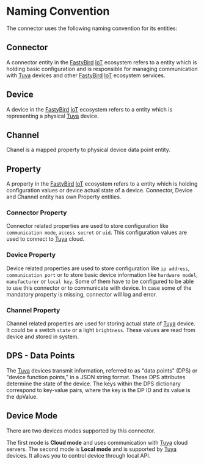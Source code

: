 # Naming Convention

The connector uses the following naming convention for its entities:

## Connector

A connector entity in the [FastyBird](https://www.fastybird.com) [IoT](https://en.wikipedia.org/wiki/Internet_of_things) ecosystem refers to a entity which is holding basic configuration
and is responsible for managing communication with [Tuya](https://www.tuya.com) devices and other [FastyBird](https://www.fastybird.com) [IoT](https://en.wikipedia.org/wiki/Internet_of_things) ecosystem services.

## Device

A device in the [FastyBird](https://www.fastybird.com) [IoT](https://en.wikipedia.org/wiki/Internet_of_things) ecosystem refers to a entity which is representing a physical [Tuya](https://www.tuya.com) device.

## Channel

Chanel is a mapped property to physical device data point entity.

## Property

A property in the [FastyBird](https://www.fastybird.com) [IoT](https://en.wikipedia.org/wiki/Internet_of_things) ecosystem refers to a entity which is holding configuration values or
device actual state of a device. Connector, Device and Channel entity has own Property entities.

### Connector Property

Connector related properties are used to store configuration like `communication mode`, `access secret` or `uid`. This configuration
values are used to connect to [Tuya](https://www.tuya.com) cloud.

### Device Property

Device related properties are used to store configuration like `ip address`, `communication port` or to store basic device information
like `hardware model`, `manufacturer` or `local key`. Some of them have to be configured to be able to use this connector
or to communicate with device. In case some of the mandatory property is missing, connector will log and error.

### Channel Property

Channel related properties are used for storing actual state of [Tuya](https://www.tuya.com) device. It could be a switch `state` or a light `brightness`.
These values are read from device and stored in system.

## DPS - Data Points

The [Tuya](https://www.tuya.com) devices transmit information, referred to as "data points" (DPS) or "device function points," in a JSON string format.
These DPS attributes determine the state of the device. The keys within the DPS dictionary correspond to key-value pairs,
where the key is the DP ID and its value is the dpValue.

## Device Mode

There are two devices modes supported by this connector.

The first mode is **Cloud mode** and uses communication with [Tuya](https://www.tuya.com) cloud servers.
The second mode is **Local mode** and is supported by [Tuya](https://www.tuya.com) devices. It allows you to control device
through local API.
